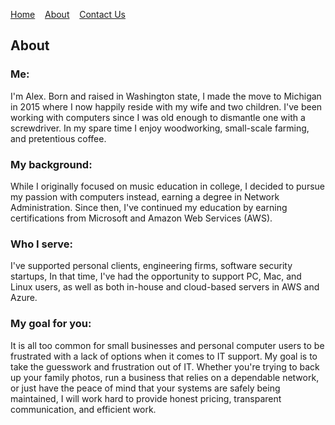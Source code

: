 [Home](/index.md)&nbsp;&nbsp;&nbsp;&nbsp;[About](/about.md)&nbsp;&nbsp;&nbsp;&nbsp;[Contact Us](/contact.md)
## About

### Me:

I'm Alex. Born and raised in Washington state, I made the move to Michigan in 2015 where I now happily reside with my wife and two children. I've been working with computers since I was old enough to dismantle one with a screwdriver. In my spare time I enjoy woodworking, small-scale farming, and pretentious coffee.
 
### My background:

While I originally focused on music education in college, I decided to pursue my passion with computers instead, earning a degree in Network Administration. Since then, I've continued my education by earning certifications from Microsoft and Amazon Web Services (AWS).

### Who I serve:

I've supported personal clients, engineering firms, software security startups, In that time, I've had the opportunity to support PC, Mac, and Linux users, as well as both in-house and cloud-based servers in AWS and Azure.

### My goal for you:

It is all too common for small businesses and personal computer users to be frustrated with a lack of options when it comes to IT support. My goal is to take the guesswork and frustration out of IT. Whether you're trying to back up your family photos, run a business that relies on a dependable network, or just have the peace of mind that your systems are safely being maintained, I will work hard to provide honest pricing, transparent communication, and efficient work.
